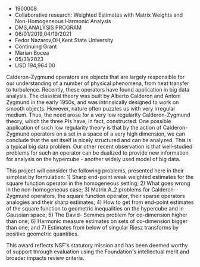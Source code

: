 
* 1900008
* Collaborative research: Weighted Estimates with Matrix Weights and Non-Homogeneous Harmonic Analysis
* DMS,ANALYSIS PROGRAM
* 06/01/2019,04/19/2021
* Fedor Nazarov,OH,Kent State University
* Continuing Grant
* Marian Bocea
* 05/31/2023
* USD 194,964.00

Calderon-Zygmund operators are objects that are largely responsible for our
understanding of a number of physical phenomena, from heat transfer to
turbulence. Recently, these operators have found application in big data
analysis. The classical theory was built by Alberto Calderon and Antoni Zygmund
in the early 1950s, and was intrinsically designed to work on smooth objects.
However, nature often puzzles us with very irregular medium. Thus, the need
arose for a very low regularity Calderon-Zygmund theory, which the three PIs
have, in fact, constructed. One possible application of such low regularity
theory is that by the action of Calderon-Zygmund operators on a set in a space
of a very high dimension, we can conclude that the set itself is nicely
structured and can be analyzed. This is a typical big data problem. Our other
recent observation is that well-studied problems for such an operator can be
dualized to provide new information for analysis on the hypercube - another
widely used model of big data.

This project will consider the following problems, presented here in their
simplest by formulation: 1) Sharp end-point weak weighted estimates for the
square function operator in the homogeneous setting; 2) What goes wrong in the
non-homogeneous case; 3) Matrix A_2 problems for Calderon--Zygmund operators,
the square function operator, their sparse operators analogies and their sharp
estimates; 4) How to get from end-point estimates of the square function to
geometric inequalities on the hypercube and in Gaussian space; 5) The David-
Semmes problem for co-dimension higher than one; 6) Harmonic measure estimates
on sets of co-dimension bigger than one; and 7) Estimates from below of singular
Riesz transforms by positive geometric quantities.

This award reflects NSF's statutory mission and has been deemed worthy of
support through evaluation using the Foundation's intellectual merit and broader
impacts review criteria.
